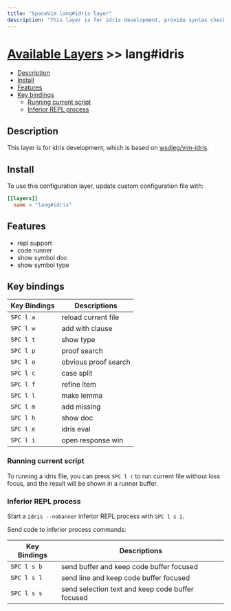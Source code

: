 ```yaml
---
title: "SpaceVim lang#idris layer"
description: "This layer is for idris development, provide syntax checking, code runner and repl support for idris file."
---
```


# [Available Layers](../../) >> lang#idris

<!-- vim-markdown-toc GFM -->

- [Description](#description)
- [Install](#install)
- [Features](#features)
- [Key bindings](#key-bindings)
  - [Running current script](#running-current-script)
  - [Inferior REPL process](#inferior-repl-process)

<!-- vim-markdown-toc -->

## Description

This layer is for idris development, which is based on [wsdjeg/vim-idris](https://github.com/wsdjeg/vim-idris).

## Install

To use this configuration layer, update custom configuration file with:

```toml
[[layers]]
  name = "lang#idris"
```

## Features

- repl support
- code runner
- show symbol doc
- show symbol type

## Key bindings

| Key Bindings | Descriptions         |
| ------------ | -------------------- |
| `SPC l a`    | reload current file  |
| `SPC l w`    | add with clause      |
| `SPC l t`    | show type            |
| `SPC l p`    | proof search         |
| `SPC l o`    | obvious proof search |
| `SPC l c`    | case split           |
| `SPC l f`    | refine item          |
| `SPC l l`    | make lemma           |
| `SPC l m`    | add missing          |
| `SPC l h`    | show doc             |
| `SPC l e`    | idris eval           |
| `SPC l i`    | open response win    |

### Running current script

To running a idris file, you can press `SPC l r` to run current file without loss focus, and the result will be shown in a runner buffer.

### Inferior REPL process

Start a `idris --nobanner` inferior REPL process with `SPC l s i`.

Send code to inferior process commands:

| Key Bindings | Descriptions                                     |
| ------------ | ------------------------------------------------ |
| `SPC l s b`  | send buffer and keep code buffer focused         |
| `SPC l s l`  | send line and keep code buffer focused           |
| `SPC l s s`  | send selection text and keep code buffer focused |
